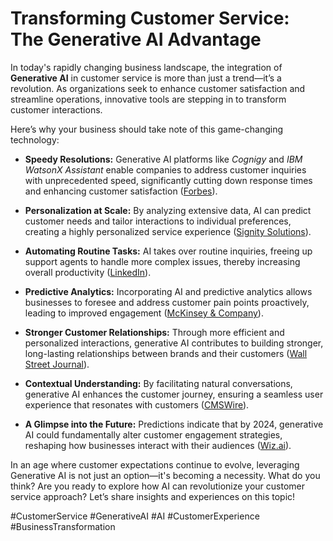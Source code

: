 
# Transforming Customer Service: The Generative AI Advantage

In today's rapidly changing business landscape, the integration of **Generative AI** in customer service is more than just a trend—it’s a revolution. As organizations seek to enhance customer satisfaction and streamline operations, innovative tools are stepping in to transform customer interactions. 

Here’s why your business should take note of this game-changing technology:

- **Speedy Resolutions:** Generative AI platforms like *Cognigy* and *IBM WatsonX Assistant* enable companies to address customer inquiries with unprecedented speed, significantly cutting down response times and enhancing customer satisfaction ([Forbes](https://www.forbes.com)).

- **Personalization at Scale:** By analyzing extensive data, AI can predict customer needs and tailor interactions to individual preferences, creating a highly personalized service experience ([Signity Solutions](https://www.signitysolutions.com)).

- **Automating Routine Tasks:** AI takes over routine inquiries, freeing up support agents to handle more complex issues, thereby increasing overall productivity ([LinkedIn](https://www.linkedin.com)).

- **Predictive Analytics:** Incorporating AI and predictive analytics allows businesses to foresee and address customer pain points proactively, leading to improved engagement ([McKinsey & Company](https://www.mckinsey.com)).

- **Stronger Customer Relationships:** Through more efficient and personalized interactions, generative AI contributes to building stronger, long-lasting relationships between brands and their customers ([Wall Street Journal](https://www.wsj.com)).

- **Contextual Understanding:** By facilitating natural conversations, generative AI enhances the customer journey, ensuring a seamless user experience that resonates with customers ([CMSWire](https://www.cmswire.com)).

- **A Glimpse into the Future:** Predictions indicate that by 2024, generative AI could fundamentally alter customer engagement strategies, reshaping how businesses interact with their audiences ([Wiz.ai](https://www.wiz.ai)).

In an age where customer expectations continue to evolve, leveraging Generative AI is not just an option—it's becoming a necessity. What do you think? Are you ready to explore how AI can revolutionize your customer service approach? Let’s share insights and experiences on this topic!

#CustomerService #GenerativeAI #AI #CustomerExperience #BusinessTransformation
